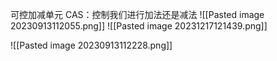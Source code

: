 可控加减单元 CAS：控制我们进行加法还是减法
![[Pasted image 20230913112055.png]]
![[Pasted image 20231217121439.png]]

![[Pasted image 20230913112228.png]]

